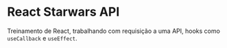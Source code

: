 # React Starwars API

Treinamento de React, trabalhando com requisição a uma API, hooks como ```useCallback``` e ```useEffect```.